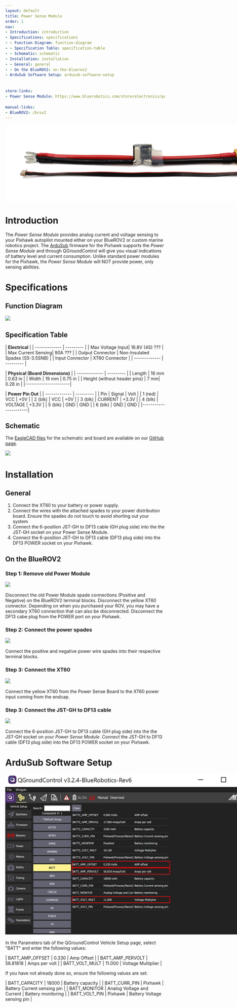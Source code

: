```yaml
---
layout: default
title: Power Sense Module
order: 1
nav:
- Introduction: introduction
- Specifications: specifications
- - Function Diagram: function-diagram
- - Specification Table: specification-table
- - Schematic: schematic
- Installation: installation
- - General: general
- - On the BlueROV2: on-the-bluerov2
- ArduSub Software Setup: ardusub-software-setup


store-links:
- Power Sense Module: https://www.bluerobotics.com/store/electronics/power-sense-module/

manual-links:
- BlueROV2: /brov2
---
```


<img src="/power-sense-module/cad/PSM-Banner.JPG" class="img-responsive" style="max-width:900px"  />

# Introduction

The <em>Power Sense Module</em> provides analog current and voltage sensing to your Pixhawk autopilot mounted either on your BlueROV2 or custom marine robotics project. The <a href="http://ardusub.com/">ArduSub</a> firmware for the Pixhawk supports the <em>Power Sense Module</em> and through QGroundControl will give you visual indications of battery level and current consumption. Unlike standard power modules for the Pixhawk, the <em>Power Sense Module</em> will NOT provide power, only sensing abilities. 

# Specifications

## Function Diagram

<img src="/power-sense-module/cad/function-diagram.PNG" class="img-responsive" style="max-width:800px"  />

## Specification Table


|      **Electrical**       |
| ------------- | --------- |
| Max Voltage Input| 16.8V (4S) ??? |
| Max Current Sensing| 90A ??? |
| Output Connector | Non-Insulated Spades (S5-3.5SNB) |
| Input Connector | XT60 Connector |
| ------------- | --------- |

|  **Physical (Board Dimensions)**  |
| ------------- | --------- |
| Length | 16 mm | 0.63 in |
| Width | 19 mm | 0.75 in |
| Height (without header pins) | 7 mm| 0.28 in |
|----------------------|

|  **Power Pin Out**  |
| ------------- | --------- |
| Pin | Signal | Volt |
| 1 (red) | VCC | +0V |
| 2 (blk) | VCC | +0V |
| 3 (blk) | CURRENT | +3.3V |
| 4 (blk) | VOLTAGE | +3.3V |
| 5 (blk) | GND | GND |
| 6 (blk) | GND | GND |
|----------------------|

## Schematic

The [EagleCAD files](https://github.com/bluerobotics/power-sense-module) for the schematic and board are available on our [GitHub page](https://github.com/bluerobotics).

[<img src="/power-sense-module/cad/power-sense-module-schematic.JPG" class="img-responsive" style="max-width:300px" />](https://github.com/bluerobotics/power-sense-module/raw/master/power-sense-module.pdf)

# Installation

## General

1. Connect the XT60 to your battery or power supply.
2. Connect the wires with the attached spades to your power distribution board. Ensure the spades do not touch to avoid shorting out your system
3. Connect the 6-position JST-GH to DF13 cable (GH plug side) into the the JST-GH socket on your Power Sense Module.
4. Connect the 6-position JST-GH to DF13 cable (DF13 plug side) into the DF13 POWER socket on your Pixhawk. 

## On the BlueROV2

### Step 1: Remove old Power Module

<img src="/power-sense-module/cad/.png" class="img-responsive" style="max-width:800px"  />

Disconnect the old Power Module spade connections (Positive and Negative) on the BlueROV2 terminal blocks. Disconnect the yellow XT60 connector. Depending on when you purchased your ROV, you may have a secondary XT60 connection that can also be disconnected. Disconnect the DF13 cabe plug from the POWER port on your Pixhawk.

### Step 2: Connect the power spades

<img src="/power-sense-module/cad/.png" class="img-responsive" style="max-width:800px"  />

Connect the positive and negative power wire spades into their respective terminal blocks.

### Step 3: Connect the XT60

<img src="/power-sense-module/cad/.png" class="img-responsive" style="max-width:800px"  />

Connect the yellow XT60 from the Power Sense Board to the XT60 power input coming from the endcap.

### Step 3: Connect the JST-GH to DF13 cable

<img src="/power-sense-module/cad/.png" class="img-responsive" style="max-width:800px"  />

Connect the 6-position JST-GH to DF13 cable (GH plug side) into the the JST-GH socket on your <em>Power Sense Module</em>. Connect the JST-GH to DF13 cable (DF13 plug side) into the DF13 POWER socket on your Pixhawk.

# ArduSub Software Setup

<img src="/power-sense-module/cad/PSM-Ardusub-Highlighted.jpg" class="img-responsive" style="max-width:800px"  />

In the Parameters tab of the QGroundControl Vehicle Setup page, select "BATT" and enter the following values:

| BATT_AMP_OFFSET | 0.330 | Amp Offset | 
| BATT_AMP_PERVOLT | 56.81818 | Amps per volt |
| BATT_VOLT_MULT | 11.000 | Voltage Multiplier |

If you have not already done so, ensure the following values are set:

| BATT_CAPACITY | 18000 | Battery capacity |
| BATT_CURR_PIN | Pixhawk | Battery Current sensing pin |
| BATT_MONITOR | Analog Voltage and Current | Battery monitoring |
| BATT_VOLT_PIN | Pixhawk | Battery Voltage sensing pin |
